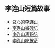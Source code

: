 ## 李连山短篇故事

* [贪心的李连山](./短篇故事/贪心的李连山.md)
* [李连山搬砖记](./短篇故事/李连山搬砖记.md)
* [李连山离职记](./短篇故事/李连山离职记.md)
* [李连山吃披萨](./短篇故事/李连山吃披萨.md)